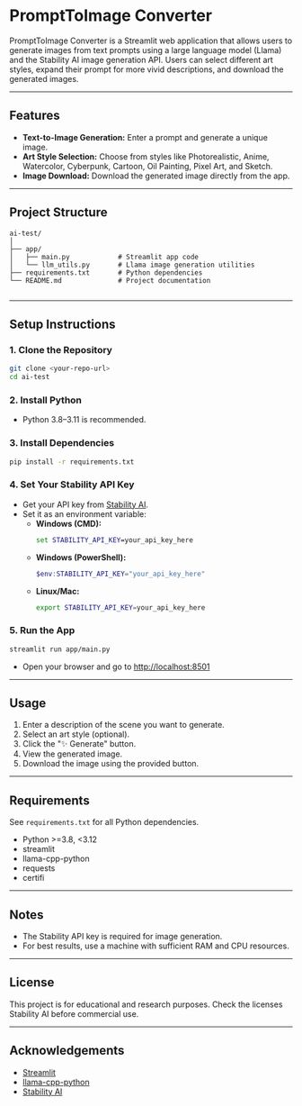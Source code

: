 # PromptToImage Converter

PromptToImage Converter is a Streamlit web application that allows users to generate images from text prompts using a large language model (Llama) and the Stability AI image generation API. Users can select different art styles, expand their prompt for more vivid descriptions, and download the generated images.

---

## Features

- **Text-to-Image Generation:** Enter a prompt and generate a unique image.
- **Art Style Selection:** Choose from styles like Photorealistic, Anime, Watercolor, Cyberpunk, Cartoon, Oil Painting, Pixel Art, and Sketch.
- **Image Download:** Download the generated image directly from the app.

---

## Project Structure

```
ai-test/
│
├── app/
│   ├── main.py            # Streamlit app code
│   └── llm_utils.py       # Llama image generation utilities
├── requirements.txt       # Python dependencies
└── README.md              # Project documentation


```

---

## Setup Instructions

### 1. **Clone the Repository**

```bash
git clone <your-repo-url>
cd ai-test
```

### 2. **Install Python**

- Python 3.8–3.11 is recommended.

### 3. **Install Dependencies**

```bash
pip install -r requirements.txt
```

### 4. **Set Your Stability API Key**

- Get your API key from [Stability AI](https://platform.stability.ai/).
- Set it as an environment variable:
  - **Windows (CMD):**
    ```cmd
    set STABILITY_API_KEY=your_api_key_here
    ```
  - **Windows (PowerShell):**
    ```powershell
    $env:STABILITY_API_KEY="your_api_key_here"
    ```
  - **Linux/Mac:**
    ```bash
    export STABILITY_API_KEY=your_api_key_here
    ```

### 5. **Run the App**

```bash
streamlit run app/main.py
```

- Open your browser and go to [http://localhost:8501](http://localhost:8501)

---

## Usage

1. Enter a description of the scene you want to generate.
2. Select an art style (optional).
3. Click the "✨ Generate" button.
4. View the generated image.
5. Download the image using the provided button.

---

## Requirements

See `requirements.txt` for all Python dependencies.

- Python >=3.8, <3.12
- streamlit
- llama-cpp-python
- requests
- certifi

---

## Notes

- The Stability API key is required for image generation.
- For best results, use a machine with sufficient RAM and CPU resources.

---

## License

This project is for educational and research purposes. Check the licenses Stability AI before commercial use.

---

## Acknowledgements

- [Streamlit](https://streamlit.io/)
- [llama-cpp-python](https://github.com/abetlen/llama-cpp-python)
- [Stability AI](https://stability.ai/)
